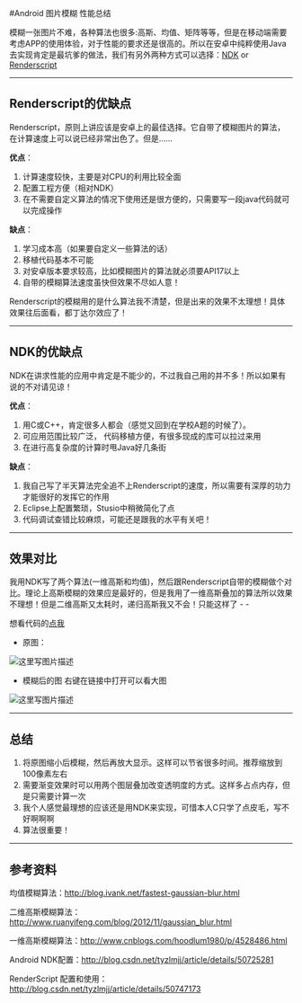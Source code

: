 #Android 图片模糊 性能总结

模糊一张图片不难，各种算法也很多:高斯、均值、矩阵等等，但是在移动端需要考虑APP的使用体验，对于性能的要求还是很高的。所以在安卓中纯粹使用Java去实现肯定是最坑爹的做法，我们有另外两种方式可以选择：<a target="_blank" href="http://developer.android.com/ndk/index.html">NDK</a> or <a target="_blank" href="http://developer.android.com/guide/topics/renderscript/compute.html">Renderscript</a>


----------


Renderscript的优缺点
----------------
Renderscript，原则上讲应该是安卓上的最佳选择。它自带了模糊图片的算法，在计算速度上可以说已经非常出色了。但是……

**优点**：

1. 计算速度较快，主要是对CPU的利用比较全面
2. 配置工程方便（相对NDK）
3. 在不需要自定义算法的情况下使用还是很方便的，只需要写一段java代码就可以完成操作

**缺点**：

1. 学习成本高（如果要自定义一些算法的话）
2. 移植代码基本不可能
3. 对安卓版本要求较高，比如模糊图片的算法就必须要API17以上 
4. 自带的模糊算法速度虽快但效果不尽如人意！

Renderscript的模糊用的是什么算法我不清楚，但是出来的效果不太理想！具体效果往后面看，都丁达尔效应了！


----------


NDK的优缺点
-------
NDK在讲求性能的应用中肯定是不能少的，不过我自己用的并不多！所以如果有说的不对请见谅！

**优点**：

1. 用C或C++，肯定很多人都会（感觉又回到在学校A题的时候了）。
2. 可应用范围比较广泛， 代码移植方便，有很多现成的库可以拉过来用
3. 在进行高复杂度的计算时甩Java好几条街


**缺点**：

1. 我自己写了半天算法完全追不上Renderscript的速度，所以需要有深厚的功力才能很好的发挥它的作用
2. Eclipse上配置繁琐，Stusio中稍微简化了点
3. 代码调试查错比较麻烦，可能还是跟我的水平有关吧！



----------


效果对比
----
我用NDK写了两个算法(一维高斯和均值)，然后跟Renderscript自带的模糊做个对比。理论上高斯模糊的效果应是最好的，但是我用了一维高斯叠加的算法所以效果不理想！但是二维高斯又太耗时，递归高斯我又不会！只能这样了 - - 

想看代码的<a target="_blank" href="https://github.com/tyzlmjj/AndroidUI/tree/master/GaussianBlur">点我</a>

- 原图：

![这里写图片描述](http://img.blog.csdn.net/20160307232253075)

- 模糊后的图
右键在链接中打开可以看大图

![这里写图片描述](http://img.blog.csdn.net/20160307232320940)

----------


总结
--

1. 将原图缩小后模糊，然后再放大显示。这样可以节省很多时间。推荐缩放到100像素左右
2. 需要渐变效果时可以用两个图层叠加改变透明度的方式。这样多占点内存，但是只需要计算一次
3. 我个人感觉最理想的应该还是用NDK来实现，可惜本人C只学了点皮毛，写不好啊啊啊
4. 算法很重要！

----------


参考资料
----

均值模糊算法：http://blog.ivank.net/fastest-gaussian-blur.html

二维高斯模糊算法：http://www.ruanyifeng.com/blog/2012/11/gaussian_blur.html

一维高斯模糊算法：http://www.cnblogs.com/hoodlum1980/p/4528486.html

Android NDK配置：http://blog.csdn.net/tyzlmjj/article/details/50725281

RenderScript 配置和使用：http://blog.csdn.net/tyzlmjj/article/details/50747173
